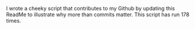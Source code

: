 I wrote a cheeky script that contributes to my Github by updating this ReadMe to illustrate why more than commits matter. This script has run 178 times.